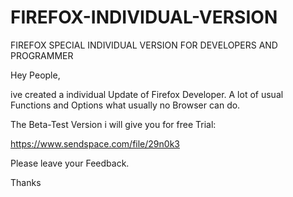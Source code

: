 # FIREFOX-INDIVIDUAL-VERSION
FIREFOX SPECIAL INDIVIDUAL VERSION  FOR DEVELOPERS AND PROGRAMMER

Hey People,
 
ive created a individual Update of Firefox Developer. A lot of usual Functions and Options what usually no Browser can do.
 
The Beta-Test Version i will give you for free Trial:
 
https://www.sendspace.com/file/29n0k3
 
Please leave your Feedback.
 
Thanks
